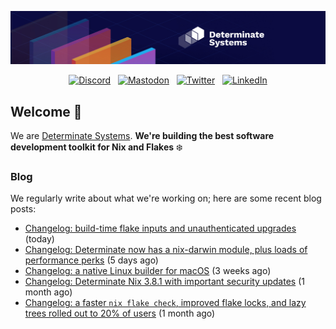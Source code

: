<p align="center">
  <a href="https://determinate.systems" target="_blank"><img src="https://raw.githubusercontent.com/determinatesystems/.github/main/.github/banner.jpg"></a>
</p>
<p align="center">
  &nbsp;<a href="https://determinate.systems/discord" target="_blank"><img alt="Discord" src="https://img.shields.io/discord/1116012109709463613?style=for-the-badge&logo=discord&logoColor=%23ffffff&label=Discord&labelColor=%234253e8&color=%23e4e2e2"></a>&nbsp;
  &nbsp;<a href="https://hachyderm.io/@determinatesystems" target="_blank"><img alt="Mastodon" src="https://img.shields.io/badge/Mastodon-6468fa?style=for-the-badge&logo=mastodon&logoColor=%23ffffff"></a>&nbsp;
  &nbsp;<a href="https://twitter.com/DeterminateSys" target="_blank"><img alt="Twitter" src="https://img.shields.io/badge/Twitter-303030?style=for-the-badge&logo=x&logoColor=%23ffffff"></a>&nbsp;
  &nbsp;<a href="https://www.linkedin.com/company/determinate-systems" target="_blank"><img alt="LinkedIn" src="https://img.shields.io/badge/LinkedIn-1667be?style=for-the-badge&logo=linkedin&logoColor=%23ffffff"></a>&nbsp;
</p>

## Welcome 👋

We are [Determinate Systems](https://determinate.systems).
**We're building the best software development toolkit for Nix and Flakes** ❄️

### Blog 

We regularly write about what we're working on; here are some recent blog posts:


- [Changelog: build-time flake inputs and unauthenticated upgrades](https://determinate.systems/blog/changelog-determinate-nix-390/) (today)
- [Changelog: Determinate now has a nix-darwin module, plus loads of performance perks](https://determinate.systems/blog/changelog-determinate-nix-386/) (5 days ago)
- [Changelog: a native Linux builder for macOS](https://determinate.systems/blog/changelog-determinate-nix-384/) (3 weeks ago)
- [Changelog: Determinate Nix 3.8.1 with important security updates](https://determinate.systems/blog/changelog-determinate-nix-381/) (1 month ago)
- [Changelog: a faster `nix flake check`, improved flake locks, and lazy trees rolled out to 20% of users](https://determinate.systems/blog/changelog-determinate-nix-380/) (1 month ago)
